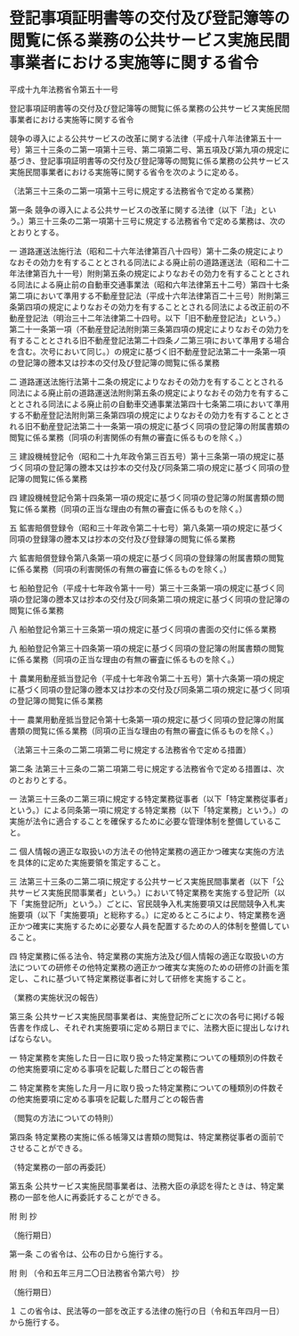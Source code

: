# 登記事項証明書等の交付及び登記簿等の閲覧に係る業務の公共サービス実施民間事業者における実施等に関する省令

平成十九年法務省令第五十一号

登記事項証明書等の交付及び登記簿等の閲覧に係る業務の公共サービス実施民間事業者における実施等に関する省令

競争の導入による公共サービスの改革に関する法律（平成十八年法律第五十一号）第三十三条の二第一項第十三号、第二項第二号、第五項及び第九項の規定に基づき、登記事項証明書等の交付及び登記簿等の閲覧に係る業務の公共サービス実施民間事業者における実施等に関する省令を次のように定める。

（法第三十三条の二第一項第十三号に規定する法務省令で定める業務）

第一条 競争の導入による公共サービスの改革に関する法律（以下「法」という。）第三十三条の二第一項第十三号に規定する法務省令で定める業務は、次のとおりとする。

一 道路運送法施行法（昭和二十六年法律第百八十四号）第十二条の規定によりなおその効力を有することとされる同法による廃止前の道路運送法（昭和二十二年法律第百九十一号）附則第五条の規定によりなおその効力を有することとされる同法による廃止前の自動車交通事業法（昭和六年法律第五十二号）第四十七条第二項において準用する不動産登記法（平成十六年法律第百二十三号）附則第三条第四項の規定によりなおその効力を有することとされる同法による改正前の不動産登記法（明治三十二年法律第二十四号。以下「旧不動産登記法」という。）第二十一条第一項（不動産登記法附則第三条第四項の規定によりなおその効力を有することとされる旧不動産登記法第二十四条ノ二第三項において準用する場合を含む。次号において同じ。）の規定に基づく旧不動産登記法第二十一条第一項の登記簿の謄本又は抄本の交付及び登記簿の閲覧に係る業務

二 道路運送法施行法第十二条の規定によりなおその効力を有することとされる同法による廃止前の道路運送法附則第五条の規定によりなおその効力を有することとされる同法による廃止前の自動車交通事業法第四十七条第二項において準用する不動産登記法附則第三条第四項の規定によりなおその効力を有することとされる旧不動産登記法第二十一条第一項の規定に基づく同項の登記簿の附属書類の閲覧に係る業務（同項の利害関係の有無の審査に係るものを除く。）

三 建設機械登記令（昭和二十九年政令第三百五号）第十三条第一項の規定に基づく同項の登記簿の謄本又は抄本の交付及び同条第二項の規定に基づく同項の登記簿の閲覧に係る業務

四 建設機械登記令第十四条第一項の規定に基づく同項の登記簿の附属書類の閲覧に係る業務（同項の正当な理由の有無の審査に係るものを除く。）

五 鉱害賠償登録令（昭和三十年政令第二十七号）第八条第一項の規定に基づく同項の登録簿の謄本又は抄本の交付及び登録簿の閲覧に係る業務

六 鉱害賠償登録令第八条第一項の規定に基づく同項の登録簿の附属書類の閲覧に係る業務（同項の利害関係の有無の審査に係るものを除く。）

七 船舶登記令（平成十七年政令第十一号）第三十三条第一項の規定に基づく同項の登記簿の謄本又は抄本の交付及び同条第二項の規定に基づく同項の登記簿の閲覧に係る業務

八 船舶登記令第三十三条第一項の規定に基づく同項の書面の交付に係る業務

九 船舶登記令第三十四条第一項の規定に基づく同項の登記簿の附属書類の閲覧に係る業務（同項の正当な理由の有無の審査に係るものを除く。）

十 農業用動産抵当登記令（平成十七年政令第二十五号）第十六条第一項の規定に基づく同項の登記簿の謄本又は抄本の交付及び同条第二項の規定に基づく同項の登記簿の閲覧に係る業務

十一 農業用動産抵当登記令第十七条第一項の規定に基づく同項の登記簿の附属書類の閲覧に係る業務（同項の正当な理由の有無の審査に係るものを除く。）

（法第三十三条の二第二項第二号に規定する法務省令で定める措置）

第二条 法第三十三条の二第二項第二号に規定する法務省令で定める措置は、次のとおりとする。

一 法第三十三条の二第三項に規定する特定業務従事者（以下「特定業務従事者」という。）による同条第一項に規定する特定業務（以下「特定業務」という。）の実施が法令に適合することを確保するために必要な管理体制を整備していること。

二 個人情報の適正な取扱いの方法その他特定業務の適正かつ確実な実施の方法を具体的に定めた実施要領を策定すること。

三 法第三十三条の二第二項に規定する公共サービス実施民間事業者（以下「公共サービス実施民間事業者」という。）において特定業務を実施する登記所（以下「実施登記所」という。）ごとに、官民競争入札実施要項又は民間競争入札実施要項（以下「実施要項」と総称する。）に定めるところにより、特定業務を適正かつ確実に実施するために必要な人員を配置するための人的体制を整備していること。

四 特定業務に係る法令、特定業務の実施方法及び個人情報の適正な取扱いの方法についての研修その他特定業務の適正かつ確実な実施のための研修の計画を策定し、これに基づいて特定業務従事者に対して研修を実施すること。

（業務の実施状況の報告）

第三条 公共サービス実施民間事業者は、実施登記所ごとに次の各号に掲げる報告書を作成し、それぞれ実施要項に定める期日までに、法務大臣に提出しなければならない。

一 特定業務を実施した日一日に取り扱った特定業務についての種類別の件数その他実施要項に定める事項を記載した暦日ごとの報告書

二 特定業務を実施した月一月に取り扱った特定業務についての種類別の件数その他実施要項に定める事項を記載した暦月ごとの報告書

（閲覧の方法についての特則）

第四条 特定業務の実施に係る帳簿又は書類の閲覧は、特定業務従事者の面前でさせることができる。

（特定業務の一部の再委託）

第五条 公共サービス実施民間事業者は、法務大臣の承認を得たときは、特定業務の一部を他人に再委託することができる。

附 則 抄

（施行期日）

第一条 この省令は、公布の日から施行する。

附 則 （令和五年三月二〇日法務省令第六号） 抄

（施行期日）

１ この省令は、民法等の一部を改正する法律の施行の日（令和五年四月一日）から施行する。
